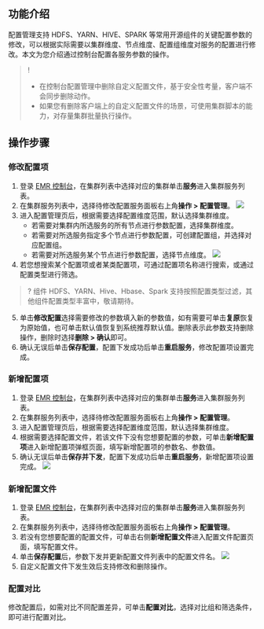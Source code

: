 ## 功能介绍
配置管理支持 HDFS、YARN、HIVE、SPARK 等常用开源组件的关键配置参数的修改，可以根据实际需要以集群维度、节点维度、配置组维度对服务的配置进行修改。本文为您介绍通过控制台配置各服务参数的操作。
>! 
>- 在控制台配置管理中删除自定义配置文件，基于安全性考量，客户端不会同步删除动作。
>- 如果您有删除客户端上的自定义配置文件的场景，可使用集群脚本的能力，对存量集群批量执行操作。


## 操作步骤
### 修改配置项
1. 登录 [EMR 控制台](https://console.cloud.tencent.com/emr)，在集群列表中选择对应的集群单击**服务**进入集群服务列表。
2. 在集群服务列表中，选择待修改配置服务面板右上角**操作 > 配置管理**。
![](https://qcloudimg.tencent-cloud.cn/raw/1152136c80694d9b12054f190b5c6520.png)
3. 进入配置管理页后，根据需要选择配置维度范围，默认选择集群维度。
	- 若需要对集群内所选服务的所有节点进行参数配置，选择集群维度。
	- 若需要对所选服务指定多个节点进行参数配置，可创建配置组，并选择对应配置组。
	- 若需要对所选服务某个节点进行参数配置，选择节点维度。
![](https://qcloudimg.tencent-cloud.cn/raw/9585b5ba5ba5a3c26f2705df19642d20.png)
4. 若您想搜索某个配置项或者某类配置项，可通过配置项名称进行搜索，或通过配置类型进行筛选。
>? 组件 HDFS、YARN、Hive、Hbase、Spark 支持按照配置类型过滤，其他组件配置类型丰富中，敬请期待。
5. 单击**修改配置**选择需要修改的参数填入新的参数值，如有需要可单击**复原**恢复为原始值，也可单击默认值恢复到系统推荐默认值。删除表示此参数支持删除操作，删除时选择**删除 > 确认**即可。
6. 确认无误后单击**保存配置**，配置下发成功后单击**重启服务**，修改配置项设置完成。

### 新增配置项
1. 登录 [EMR 控制台](https://console.cloud.tencent.com/emr)，在集群列表中选择对应的集群单击**服务**进入集群服务列表。
2. 在集群服务列表中，选择待修改配置服务面板右上角**操作 > 配置管理**。
3. 进入配置管理页后，根据需要选择配置维度范围，默认选择集群维度。
4. 根据需要选择配置文件，若该文件下没有您想要配置的参数，可单击**新增配置项**进入新增配置项弹框页面，填写新增配置项的参数名、参数值。
5. 确认无误后单击**保存并下发**，配置下发成功后单击**重启服务**，新增配置项设置完成。
![](https://qcloudimg.tencent-cloud.cn/raw/d92e7e1ad8909f36594567c3d194ef38.png)

### 新增配置文件
1. 登录 [EMR 控制台](https://console.cloud.tencent.com/emr)，在集群列表中选择对应的集群单击**服务**进入集群服务列表。
2. 在集群服务列表中，选择待修改配置服务面板右上角**操作 > 配置管理**。
3. 若没有您想要配置的配置文件，可单击右侧**新增配置文件**进入配置文件配置页面，填写配置文件。
4. 单击**保存配置**后，参数下发并更新配置文件列表中的配置文件名。
![](https://qcloudimg.tencent-cloud.cn/raw/aab31751119867aa510abe81098934d3.png)
5. 自定义配置文件下发生效后支持修改和删除操作。

### 配置对比
修改配置后，如需对比不同配置差异，可单击**配置对比**，选择对比组和筛选条件，即可进行配置对比。





